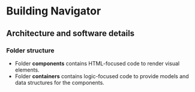 # Building Navigator

## Architecture and software details

### Folder structure

* Folder **components** contains HTML-focused code to render visual elements.
* Folder **containers** contains logic-focused code to provide models and data structures for the components.
